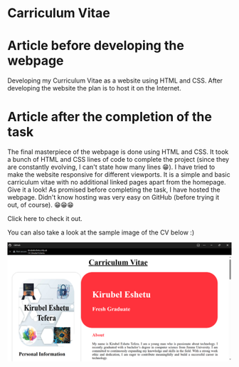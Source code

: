 # Carriculum Vitae
# Article before developing the webpage
Developing my Curriculum Vitae as a website using HTML and CSS. After developing the website the plan is to host it on the Internet. 

# Article after the completion of the task
The final masterpiece of the webpage is done using HTML and CSS. It took a bunch of HTML and CSS lines of code to complete the project (since they are constantly evolving, I can't state how many lines 😁). I have tried to make the website responsive for different viewports. It is a simple and basic carriculum vitae with no additional linked pages apart from the homepage. Give it a look!
As promised before completing the task, I have hosted the webpage. Didn't know hosting was very easy on GitHub (before trying it out, of course). 😁😁😁

 Click <a href="https://kira-legacy.github.io/CV/" style = "text-decoration: none;">here</a> to check it out.

 You can also take a look at the sample image of the CV below :)

 <img src = "https://github.com/Kira-Legacy/Image_Repo/blob/main/CV_snapimage.png" alt = "CV project snap">
